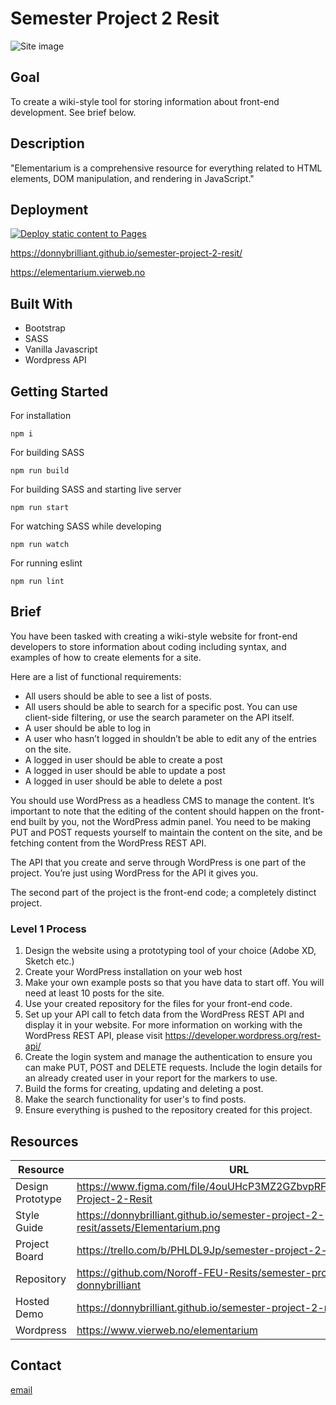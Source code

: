 # Semester Project 2 Resit

![Site image](https://donnybrilliant.github.io/semester-project-2-resit/assets/screenshot.png)

## Goal

To create a wiki-style tool for storing information about front-end development.
See brief below.

## Description

"Elementarium is a comprehensive resource for everything related to HTML elements, DOM manipulation, and rendering in JavaScript."

## Deployment

[![Deploy static content to Pages](https://github.com/donnybrilliant/semester-project-2-resit/actions/workflows/static.yml/badge.svg)](https://github.com/donnybrilliant/semester-project-2-resit/actions/workflows/static.yml)

https://donnybrilliant.github.io/semester-project-2-resit/

https://elementarium.vierweb.no

## Built With

- Bootstrap
- SASS
- Vanilla Javascript
- Wordpress API

## Getting Started

For installation

```
npm i
```

For building SASS

```
npm run build
```

For building SASS and starting live server

```
npm run start
```

For watching SASS while developing

```
npm run watch
```

For running eslint

```
npm run lint
```

## Brief

You have been tasked with creating a wiki-style website for front-end developers to store information about coding including syntax, and examples of how to create elements for a site.

Here are a list of functional requirements:

- All users should be able to see a list of posts.
- All users should be able to search for a specific post. You can use client-side filtering, or use the search parameter on the API itself.
- A user should be able to log in
- A user who hasn’t logged in shouldn’t be able to edit any of the entries on the site.
- A logged in user should be able to create a post
- A logged in user should be able to update a post
- A logged in user should be able to delete a post

You should use WordPress as a headless CMS to manage the content. It’s important to note that the editing of the content should happen on the front-end built by you, not the WordPress admin panel. You need to be making PUT and POST requests yourself to maintain the content on the site, and be fetching content from the WordPress REST API.

The API that you create and serve through WordPress is one part of the project. You’re just using WordPress for the API it gives you.

The second part of the project is the front-end code; a completely distinct project.

### Level 1 Process

1. Design the website using a prototyping tool of your choice (Adobe XD, Sketch etc.)
2. Create your WordPress installation on your web host
3. Make your own example posts so that you have data to start off. You will need at least 10 posts for the site.
4. Use your created repository for the files for your front-end code.
5. Set up your API call to fetch data from the WordPress REST API and display it in your website. For more information on working with the WordPress REST API, please visit https://developer.wordpress.org/rest-api/
6. Create the login system and manage the authentication to ensure you can make PUT, POST and DELETE requests. Include the login details for an already created user in your report for the markers to use.
7. Build the forms for creating, updating and deleting a post.
8. Make the search functionality for user's to find posts.
9. Ensure everything is pushed to the repository created for this project.

## Resources

| Resource         | URL                                                                               |
| ---------------- | --------------------------------------------------------------------------------- |
| Design Prototype | https://www.figma.com/file/4ouUHcP3MZ2GZbvpRFglhV/Semester-Project-2-Resit        |
| Style Guide      | https://donnybrilliant.github.io/semester-project-2-resit/assets/Elementarium.png |
| Project Board    | https://trello.com/b/PHLDL9Jp/semester-project-2-resit                            |
| Repository       | https://github.com/Noroff-FEU-Resits/semester-project-2-resit-donnybrilliant      |
| Hosted Demo      | https://donnybrilliant.github.io/semester-project-2-resit/                        |
| Wordpress        | https://www.vierweb.no/elementarium                                               |

## Contact

[email](mailto:daniel.vier@gmail.com)
